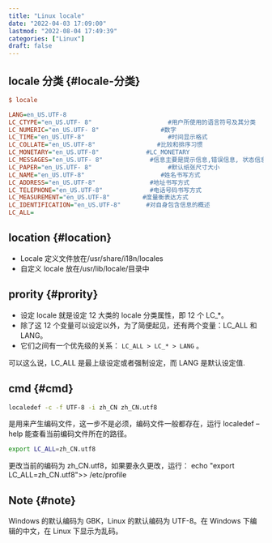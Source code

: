 ```yaml
---
title: "Linux locale"
date: "2022-04-03 17:09:00"
lastmod: "2022-08-04 17:49:39"
categories: ["Linux"]
draft: false
---
```


## locale 分类 {#locale-分类}

```cfg
$ locale

LANG=en_US.UTF-8
LC_CTYPE="en_US.UTF- 8"                     #用户所使用的语言符号及其分类
LC_NUMERIC="en_US.UTF- 8"                 #数字
LC_TIME="en_US.UTF-8"                       #时间显示格式
LC_COLLATE="en_US.UTF-8"                 #比较和排序习惯
LC_MONETARY="en_US.UTF-8"             #LC_MONETARY
LC_MESSAGES="en_US.UTF- 8"             #信息主要是提示信息,错误信息, 状态信息, 标题, 标签, 按钮和菜单等
LC_PAPER="en_US.UTF- 8"                     #默认纸张尺寸大小
LC_NAME="en_US.UTF-8"                     #姓名书写方式
LC_ADDRESS="en_US.UTF-8"               #地址书写方式
LC_TELEPHONE="en_US.UTF-8"             #电话号码书写方式
LC_MEASUREMENT="en_US.UTF-8"         #度量衡表达方式
LC_IDENTIFICATION="en_US.UTF-8"       #对自身包含信息的概述
LC_ALL=
```


## location {#location}

-   Locale 定义文件放在/usr/share/i18n/locales
-   自定义 locale 放在/usr/lib/locale/目录中


## prority {#prority}

-   设定 locale 就是设定 12 大类的 locale 分类属性，即 12 个 LC_\*。
-   除了这 12 个变量可以设定以外，为了简便起见，还有两个变量：LC_ALL 和 LANG。
-   它们之间有一个优先级的关系： `LC_ALL > LC_* > LANG` 。

可以这么说，LC_ALL 是最上级设定或者强制设定，而 LANG 是默认设定值.


## cmd {#cmd}

```bash
localedef -c -f UTF-8 -i zh_CN zh_CN.utf8
```

是用来产生编码文件，这一步不是必须，编码文件一般都存在，运行 localedef –help 能查看当前编码文件所在的路径。

```bash
export LC_ALL=zh_CN.utf8
```

更改当前的编码为 zh_CN.utf8，如果要永久更改，运行： echo "export LC_ALL=zh_CN.utf8"&gt;&gt; /etc/profile


## Note {#note}

Windows 的默认编码为 GBK，Linux 的默认编码为 UTF-8。在 Windows 下编辑的中文，在 Linux 下显示为乱码。
